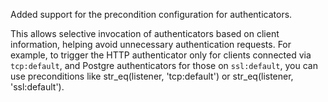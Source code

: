 Added support for the precondition configuration for authenticators.

This allows selective invocation of authenticators based on client information, helping avoid unnecessary authentication requests.
For example, to trigger the HTTP authenticator only for clients connected via `tcp:default`, and Postgre authenticators for those on `ssl:default`, you can use preconditions like str_eq(listener, 'tcp:default') or str_eq(listener, 'ssl:default').
